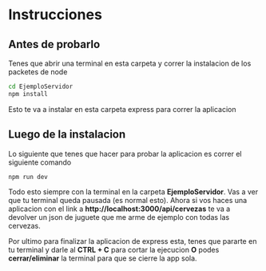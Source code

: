 # Instrucciones

## Antes de probarlo

Tenes que abrir una terminal en esta carpeta y correr la instalacion de los packetes de node

```bash
cd EjemploServidor
npm install
```
Esto te va a instalar en esta carpeta express para correr la aplicacion

## Luego de la instalacion

Lo siguiente que tenes que hacer para probar la aplicacion es correr el siguiente comando

```bash
npm run dev
```
Todo esto siempre con la terminal en la carpeta **EjemploServidor**. Vas a ver que tu terminal queda pausada (es normal esto). Ahora si vos haces una aplicacion con el link a **http://localhost:3000/api/cervezas** te va a devolver un json de juguete que me arme de ejemplo con todas las cervezas.

Por ultimo para finalizar la aplicacion de express esta, tenes que pararte en tu terminal y darle al **CTRL + C** para cortar la ejecucion **O** podes **cerrar/eliminar** la terminal para que se cierre la app sola.
